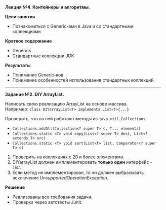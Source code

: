 **Лекция №4. Контейнеры и алгоритмы.**

**Цели занятия**
- Познакомиться с Generic-ами в Java и со стандартными коллекциями

**Краткое содержание**
- Generics
- Стандартные коллекции JDK

**Результаты**
- Понимание Generic-ков.
- Понимание особенностей использования стандартных коллекций.

---

**Задание №2. DIY ArrayList.**

Написать свою реализацию ArrayList на основе массива.<br>
Например: `class DIYarrayList<T> implements List<T>{...}`

Проверить, что на ней работают методы из `java.util.Collections`:
  - `Collections.addAll(Collection<? super T> c, T... elements)`
  - `Collections.static <T> void copy(List<? super T> dest, List<? extends T> src)`
  - `Collections.static <T> void sort(List<T> list, Comparator<? super T> c)`

1. Проверить на коллекциях с 20 и более элементами.
2. DIYarrayList должен имплементировать **только один** интерфейс - _List_.
3. Если метод не имплементирован, то он должен выбрасывать исключение _UnsupportedOperationException_.

**Решение**
- Реализованы все требования задачи.
- Проверка через автотесты Junit.